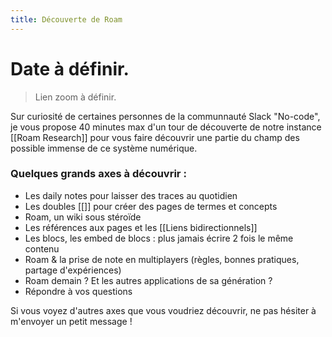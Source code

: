 ```yaml
---
title: Découverte de Roam
---
```


# Date à définir.
> Lien zoom à définir.

Sur curiosité de certaines personnes de la communnauté Slack "No-code", je vous propose 40 minutes max d'un tour de découverte de notre instance [[Roam Research]] pour vous faire découvrir une partie du champ des possible immense de ce système numérique.

### Quelques grands axes à découvrir :
- Les daily notes pour laisser des traces au quotidien
- Les doubles [[]] pour créer des pages de termes et concepts
- Roam, un wiki sous stéroïde
- Les références aux pages et les [[Liens bidirectionnels]]
- Les blocs, les embed de blocs : plus jamais écrire 2 fois le même contenu
- Roam & la prise de note en multiplayers (règles, bonnes pratiques, partage d'expériences)
- Roam demain ? Et les autres applications de sa génération ?
- Répondre à vos questions

Si vous voyez d'autres axes que vous voudriez découvrir, ne pas hésiter à m'envoyer un petit message !